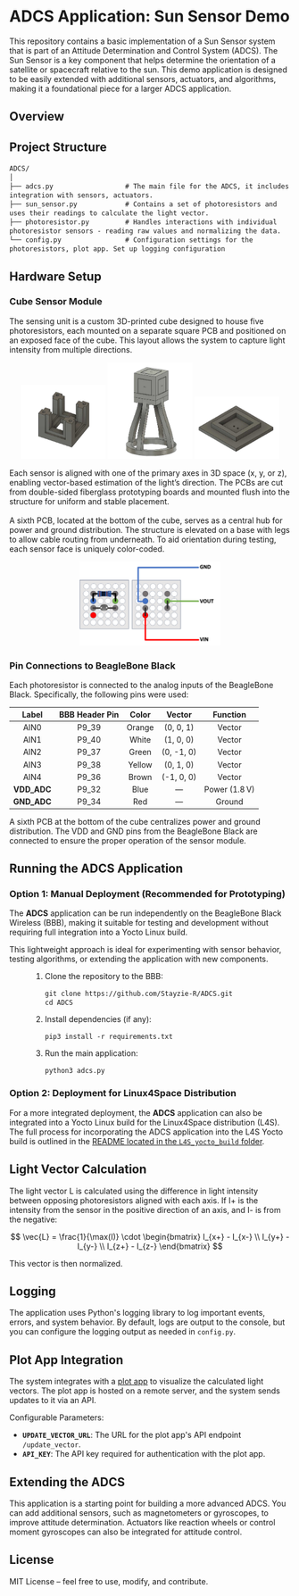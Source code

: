 
# ADCS Application: Sun Sensor Demo

This repository contains a basic implementation of a Sun Sensor system that is part of an Attitude Determination and Control System (ADCS). The Sun Sensor is a key component that helps determine the orientation of a satellite or spacecraft relative to the sun. This demo application is designed to be easily extended with additional sensors, actuators, and algorithms, making it a foundational piece for a larger ADCS application.

## Overview

## Project Structure

```
ADCS/
│
├── adcs.py                  # The main file for the ADCS, it includes integration with sensors, actuators.
├── sun_sensor.py            # Contains a set of photoresistors and uses their readings to calculate the light vector. 
├── photoresistor.py         # Handles interactions with individual photoresistor sensors - reading raw values and normalizing the data.
└── config.py                # Configuration settings for the photoresistors, plot app. Set up logging configuration 
```

## Hardware Setup
### Cube Sensor Module
The sensing unit is a custom 3D-printed cube designed to house five photoresistors, each mounted on a separate square PCB and positioned on an exposed face of the cube. This layout allows the system to capture light intensity from multiple directions.
<p align="center">
  <img src="docs/hardware1.png" alt="Cube Sensor Front View" width="30%">
  <img src="docs/hardware2.png" alt="Cube Sensor Angled View" width="30%">
  <img src="docs/hardware3.png" alt="Cube Sensor Back View" width="30%">
</p>
Each sensor is aligned with one of the primary axes in 3D space (x, y, or z), enabling vector-based estimation of the light’s direction. The PCBs are cut from double-sided fiberglass prototyping boards and mounted flush into the structure for uniform and stable placement.
<br><br>
A sixth PCB, located at the bottom of the cube, serves as a central hub for power and ground distribution. The structure is elevated on a base with legs to allow cable routing from underneath. To aid orientation during testing, each sensor face is uniquely color-coded.

<p align="center">
  <img src="docs/PCB.png" alt="PCB Connection" width="50%">
</p>

### Pin Connections to BeagleBone Black
Each photoresistor is connected to the analog inputs of the BeagleBone Black. Specifically, the following pins were used:

<table align="center" style="margin-left: auto; margin-right: auto; text-align: center;">
  <thead>
    <tr>
      <th>Label</th>
      <th>BBB Header Pin</th>
      <th>Color</th>
      <th>Vector</th>
      <th>Function</th>
    </tr>
  </thead>
  <tbody>
    <tr><td>AIN0</td><td>P9_39</td><td>Orange</td><td>(0, 0, 1)</td><td>Vector</td></tr>
    <tr><td>AIN1</td><td>P9_40</td><td>White</td><td>(1, 0, 0)</td><td>Vector</td></tr>
    <tr><td>AIN2</td><td>P9_37</td><td>Green</td><td>(0, -1, 0)</td><td>Vector</td></tr>
    <tr><td>AIN3</td><td>P9_38</td><td>Yellow</td><td>(0, 1, 0)</td><td>Vector</td></tr>
    <tr><td>AIN4</td><td>P9_36</td><td>Brown</td><td>(-1, 0, 0)</td><td>Vector</td></tr>
    <tr><td><strong>VDD_ADC</strong></td><td>P9_32</td><td>Blue</td><td>—</td><td>Power (1.8 V)</td></tr>
    <tr><td><strong>GND_ADC</strong></td><td>P9_34</td><td>Red</td><td>—</td><td>Ground</td></tr>
  </tbody>
</table>

A sixth PCB at the bottom of the cube centralizes power and ground distribution. The VDD and GND pins from the BeagleBone Black are connected to ensure the proper operation of the sensor module.

## Running the ADCS Application
### Option 1: Manual Deployment (Recommended for Prototyping)
The **ADCS** application can be run independently on the BeagleBone Black Wireless (BBB), making it suitable for testing and development without requiring full integration into a Yocto Linux build.

This lightweight approach is ideal for experimenting with sensor behavior, testing algorithms, or extending the application with new components.

<div align="left">
  <ol style="margin-left: 40px;">
    <li>Clone the repository to the BBB:
      <pre><code>git clone https://github.com/Stayzie-R/ADCS.git
cd ADCS</code></pre>
    </li>
    <li>Install dependencies (if any):
      <pre><code>pip3 install -r requirements.txt</code></pre>
    </li>
    <li>Run the main application:
      <pre><code>python3 adcs.py</code></pre>
    </li>
  </ol>
</div>


### Option 2: Deployment for Linux4Space Distribution 
For a more integrated deployment, the **ADCS** application can also be integrated into a Yocto Linux build for the Linux4Space distribution (L4S). 
The full process for incorporating the ADCS application into the L4S Yocto build is outlined in the [README located in the `L4S_yocto_build` folder](/L4S_yocto_files/README.md).



## Light Vector Calculation
The light vector L is calculated using the difference in light intensity between opposing photoresistors aligned with each axis. If I+ is the intensity from the sensor in the positive direction of an axis, and I- is from the negative:

$$
\vec{L} = \frac{1}{\max(I)} \cdot 
\begin{bmatrix}
I_{x+} - I_{x-} \\
I_{y+} - I_{y-} \\
I_{z+} - I_{z-}
\end{bmatrix}
$$

This vector is then normalized.

## Logging
The application uses Python's logging library to log important events, errors, and system behavior. By default, logs are output to the console, but you can configure the logging output as needed in `config.py`.


## Plot App Integration
The system integrates with a [plot app](https://github.com/Stayzie-R/adcs_plot_app)  to visualize the calculated light vectors. The plot app is hosted on a remote server, and the system sends updates to it via an API.

Configurable Parameters:
- **`UPDATE_VECTOR_URL`**: The URL for the plot app's API endpoint `/update_vector`.
- **`API_KEY`**: The API key required for authentication with the plot app.

## Extending the ADCS
This application is a starting point for building a more advanced ADCS. You can add additional sensors, such as magnetometers or gyroscopes, to improve attitude determination. Actuators like reaction wheels or control moment gyroscopes can also be integrated for attitude control.

## License
MIT License – feel free to use, modify, and contribute.